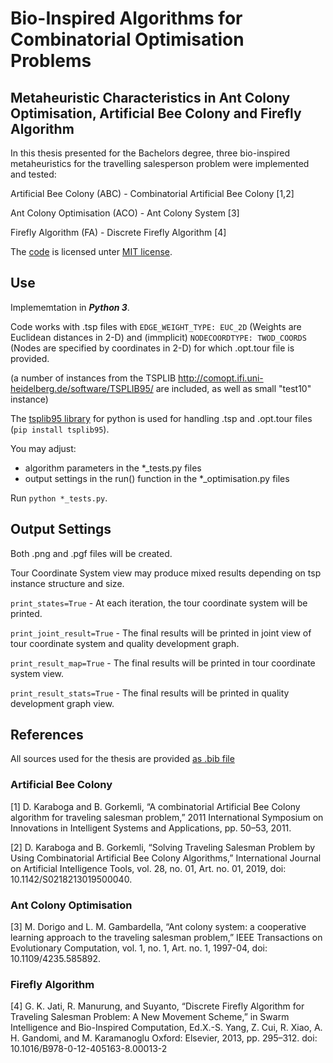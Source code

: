 # Bio-Inspired Algorithms for Combinatorial Optimisation Problems
## Metaheuristic Characteristics in Ant Colony Optimisation, Artificial Bee Colony and Firefly Algorithm 

In this thesis presented for the Bachelors degree, three bio-inspired metaheuristics for the travelling salesperson problem were implemented and tested:

Artificial Bee Colony (ABC) - Combinatorial Artificial Bee Colony [1,2]

Ant Colony Optimisation (ACO) - Ant Colony System [3]

Firefly Algorithm (FA) - Discrete Firefly Algorithm [4]

The [code](bachelorthesis-bioinspired-optimisation/code) is licensed unter [MIT license](bachelorthesis-bioinspired-optimisation/LICENSE).

## Use

Implememtation in ***Python 3***.

Code works with .tsp files with ```EDGE_WEIGHT_TYPE: EUC_2D``` (Weights are Euclidean distances in 2-D) and (immplicit) ```NODECOORDTYPE: TWOD_COORDS``` (Nodes are specified by coordinates in 2-D) for which .opt.tour file is provided.

(a number of instances from the TSPLIB http://comopt.ifi.uni-heidelberg.de/software/TSPLIB95/ are included, as well as small "test10" instance)

The [tsplib95 library](https://github.com/rhgrant10/tsplib95) for python is used for handling .tsp and .opt.tour files (```pip install tsplib95```).

You may adjust:
- algorithm parameters in the *_tests.py files
- output settings in the run() function in the *_optimisation.py files

Run ```python *_tests.py```.

## Output Settings

Both .png and .pgf files will be created.

Tour Coordinate System view may produce mixed results depending on tsp instance structure and size.

```print_states=True``` - At each iteration, the tour coordinate system will be printed.

```print_joint_result=True``` - The final results will be printed in joint view of tour coordinate system and quality development graph.

```print_result_map=True``` - The final results will be printed in tour coordinate system view.

```print_result_stats=True``` - The final results will be printed in quality development graph view.

## References

All sources used for the thesis are provided [as .bib file](bachelorthesis-bioinspired-optimisation/bibliography.bib)

### Artificial Bee Colony
[1] D. Karaboga and B. Gorkemli, “A combinatorial Artificial Bee Colony algorithm for traveling salesman problem,” 2011 International Symposium on Innovations in Intelligent Systems and Applications, pp. 50–53, 2011.

[2] D. Karaboga and B. Gorkemli, “Solving Traveling Salesman Problem by Using Combinatorial Artificial Bee Colony Algorithms,” International Journal on Artificial Intelligence Tools, vol. 28, no. 01, Art. no. 01, 2019, doi: 10.1142/S0218213019500040.

### Ant Colony Optimisation

[3] M. Dorigo and L. M. Gambardella, “Ant colony system: a cooperative learning approach to the traveling salesman problem,” IEEE Transactions on Evolutionary Computation, vol. 1, no. 1, Art. no. 1, 1997-04, doi: 10.1109/4235.585892.

### Firefly Algorithm

[4] G. K. Jati, R. Manurung, and Suyanto, “Discrete Firefly Algorithm for Traveling Salesman Problem: A New Movement Scheme,” in Swarm Intelligence and Bio-Inspired Computation, Ed.X.-S. Yang, Z. Cui, R. Xiao, A. H. Gandomi, and M. Karamanoglu Oxford: Elsevier, 2013, pp. 295–312. doi: 10.1016/B978-0-12-405163-8.00013-2
